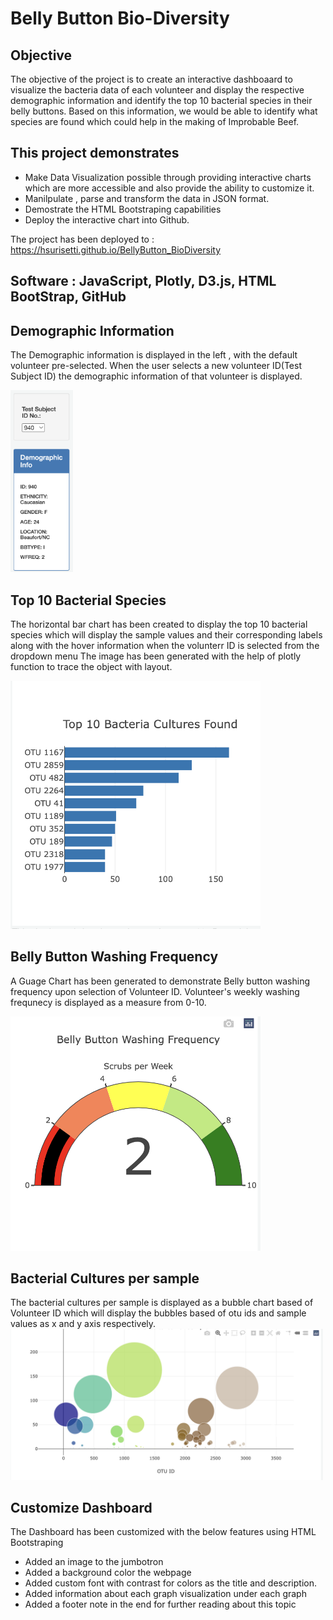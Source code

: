 
# Belly Button Bio-Diversity

## Objective

 The objective of the project is to create an interactive dashboaard to visualize the bacteria data of each volunteer and display the respective demographic information and identify the top 10 bacterial species in their belly buttons. Based on this information,  we would be able to identify what species are found which could help in the making of Improbable Beef.

## This project demonstrates 
    
  - Make Data Visualization possible through providing interactive charts which are more accessible and also provide the ability to customize it.
  - Manilpulate , parse and transform the data in JSON format.
  - Demostrate the HTML Bootstraping capabilities
  - Deploy the interactive chart into Github.


The project has been deployed to : https://hsurisetti.github.io/BellyButton_BioDiversity

## Software : JavaScript, Plotly, D3.js, HTML BootStrap, GitHub

## Demographic Information 
 The Demographic information is displayed in the left , with the default volunteer pre-selected. When the user selects a new volunteer ID(Test Subject ID) the demographic information of that volunteer is displayed.

  <img src="https://github.com/hsurisetti/BellyButton_BioDiversity/blob/main/screenshots/DemographicInfo.png" width=100 />

## Top 10 Bacterial Species
   
  The horizontal bar chart has been created to display the top 10 bacterial species which will display the sample values and their corresponding labels along with the hover information when the volunterr ID is selected from the dropdown menu
  The image has been generated with the help of plotly function to trace the object with layout.

 <img src="https://github.com/hsurisetti/BellyButton_BioDiversity/blob/main/screenshots/BarChart.png" width=400 />

## Belly Button Washing Frequency

  A Guage Chart has been generated to demonstrate Belly button washing frequency upon selection of Volunteer ID. Volunteer's weekly washing frequnecy is displayed as a measure from 0-10.

<img src="https://github.com/hsurisetti/BellyButton_BioDiversity/blob/main/screenshots/GaugeChart.png" width=400 />

## Bacterial Cultures per sample

  The bacterial cultures per sample is displayed as a bubble chart based of Volunteer ID which will display the bubbles based of otu ids and sample values as x and y axis respectively.
 <img src="https://github.com/hsurisetti/BellyButton_BioDiversity/blob/main/screenshots/BubbleChart.png" width=500 />

## Customize Dashboard
  
The Dashboard has been customized with the below features using HTML Bootstraping
  - Added an image to the jumbotron
  - Added a background color the webpage
  - Added custom font with contrast for colors as the title and description.
  - Added information about each graph visualization under each graph
  - Added a footer note in the end for further reading about this topic


